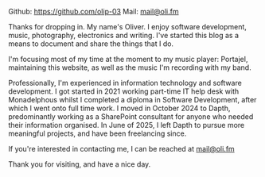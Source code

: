 Github: https://github.com/olip-03
Mail: mail@oli.fm

Thanks for dropping in. My name's Oliver. I enjoy software development, music, photography, electronics and writing. I've started this blog as a means to document and share the things that I do.

I'm focusing most of my time at the moment to my music player: Portajel, maintaining this website, as well as the music I'm recording with my band.

Professionally, I'm experienced in information technology and software development. I got started in 2021 working part-time IT help desk with Monadelphous whilst I completed a diploma in Software Development, after which I went onto full time work. I moved in October 2024 to Dapth, predominantly working as a SharePoint consultant for anyone who needed their information organised. In June of 2025, I left Dapth to pursue more meaningful projects, and have been freelancing since.

If you're interested in contacting me, I can be reached at mail@oli.fm

Thank you for visiting, and have a nice day.
